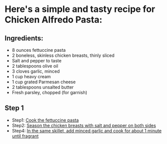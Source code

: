 # Here's a simple and tasty recipe for Chicken Alfredo Pasta:

## Ingredients:

- 8 ounces fettuccine pasta
- 2 boneless, skinless chicken breasts, thinly sliced
- Salt and pepper to taste
- 2 tablespoons olive oil
- 3 cloves garlic, minced
- 1 cup heavy cream
- 1 cup grated Parmesan cheese
- 2 tablespoons unsalted butter
- Fresh parsley, chopped (for garnish)

## Step 1

- Step1: [Cook the fettuccine pasta](./step-1/step-1.md)
- Step2: [Season the chicken breasts with salt and pepper on both sides](./step-2/step-2.md)
- Step4: [In the same skillet, add minced garlic and cook for about 1 minute until fragrant](./step-4/step-4.md)
